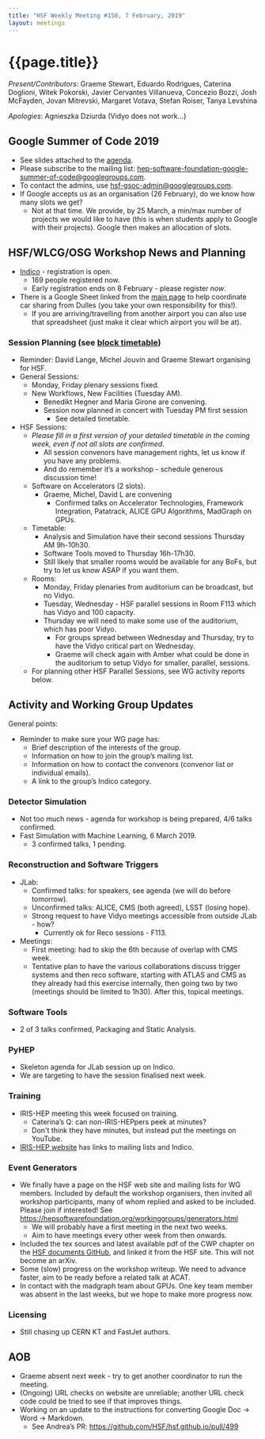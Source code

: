 ```yaml
---
title: "HSF Weekly Meeting #158, 7 February, 2019"
layout: meetings
---
```


# {{page.title}}

_Present/Contributors_: Graeme Stewart, Eduardo Rodrigues, Caterina Doglioni,
Witek Pokorski, Javier Cervantes Villanueva, Concezio Bozzi, Josh McFayden,
Jovan Mitrevski, Margaret Votava, Stefan Roiser, Tanya Levshina

_Apologies_: Agnieszka Dziurda (Vidyo does not work…)

## Google Summer of Code 2019

- See slides attached to the
  [<span class="underline">agenda</span>](https://indico.cern.ch/event/785565/).
- Please subscribe to the mailing list:
  [<span class="underline">hep-software-foundation-google-summer-of-code@googlegroups.com</span>](mailto:hep-software-foundation-google-summer-of-code@googlegroups.com).
- To contact the admins, use
  [<span class="underline">hsf-gsoc-admin@googlegroups.com</span>](mailto:hsf-gsoc-admin@googlegroups.com).
- If Google accepts us as an organisation (26 February), do we know how many
  slots we get?
  - Not at that time. We provide, by 25 March, a min/max number of projects we
    would like to have (this is when students apply to Google with their
    projects). Google then makes an allocation of slots.

## HSF/WLCG/OSG Workshop News and Planning

- [<span class="underline">Indico</span>](https://indico.cern.ch/event/759388/) -
  registration is open.
  - 169 people registered now.
  - Early registration ends on 8 February - please register _now_.
- There is a Google Sheet linked from the
  [<span class="underline">main page</span>](https://indico.cern.ch/event/759388/)
  to help coordinate car sharing from Dulles (you take your own responsibility
  for this\!).
  - If you are arriving/travelling from another airport you can also use that
    spreadsheet (just make it clear which airport you will be at).

### Session Planning (see [<span class="underline">block timetable</span>](https://indico.cern.ch/event/759388/timetable/#all))

- Reminder: David Lange, Michel Jouvin and Graeme Stewart organising for HSF.
- General Sessions:
  - Monday, Friday plenary sessions fixed.
  - New Workflows, New Facilities (Tuesday AM).
    - Benedikt Hegner and Maria Girone are convening.
    - Session now planned in concert with Tuesday PM first session
      - See detailed timetable.
- HSF Sessions:
  - _Please fill in a first version of your detailed timetable in the coming
    week, even if not all slots are confirmed_.
    - All session convenors have management rights, let us know if you have any
      problems.
    - And do remember it’s a workshop - schedule generous discussion time\!
  - Software on Accelerators (2 slots).
    - Graeme, Michel, David L are convening
      - Confirmed talks on Accelerator Technologies, Framework Integration,
        Patatrack, ALICE GPU Algorithms, MadGraph on GPUs.
  - Timetable:
    - Analysis and Simulation have their second sessions Thursday AM 9h-10h30.
    - Software Tools moved to Thursday 16h-17h30.
    - Still likely that smaller rooms would be available for any BoFs, but try
      to let us know ASAP if you want them.
  - Rooms:
    - Monday, Friday plenaries from auditorium can be broadcast, but no Vidyo.
    - Tuesday, Wednesday - HSF parallel sessions in Room F113 which has Vidyo
      and 100 capacity.
    - Thursday we will need to make some use of the auditorium, which has poor
      Vidyo.
      - For groups spread between Wednesday and Thursday, try to have the Vidyo
        critical part on Wednesday.
      - Graeme will check again with Amber what could be done in the auditorium
        to setup Vidyo for smaller, parallel, sessions.
  - For planning other HSF Parallel Sessions, see WG activity reports below.

## Activity and Working Group Updates

General points:

- Reminder to make sure your WG page has:
  - Brief description of the interests of the group.
  - Information on how to join the group’s mailing list.
  - Information on how to contact the convenors (convenor list or individual
    emails).
  - A link to the group’s Indico category.

### Detector Simulation

- Not too much news - agenda for workshop is being prepared, 4/6 talks
  confirmed.
- Fast Simulation with Machine Learning, 6 March 2019.
  - 3 confirmed talks, 1 pending.

### Reconstruction and Software Triggers

- JLab:
  - Confirmed talks: for speakers, see agenda (we will do before tomorrow).
  - Unconfirmed talks: ALICE, CMS (both agreed), LSST (losing hope).
  - Strong request to have Vidyo meetings accessible from outside JLab - how?
    - Currently ok for Reco sessions - F113.
- Meetings:
  - First meeting: had to skip the 6th because of overlap with CMS week.
  - Tentative plan to have the various collaborations discuss trigger systems
    and then reco software, starting with ATLAS and CMS as they already had this
    exercise internally, then going two by two (meetings should be limited to
    1h30). After this, topical meetings.

### Software Tools

- 2 of 3 talks confirmed, Packaging and Static Analysis.

### PyHEP

- Skeleton agenda for JLab session up on Indico.
- We are targeting to have the session finalised next week.

### Training

- IRIS-HEP meeting this week focused on training.
  - Caterina’s Q: can non-IRIS-HEPpers peek at minutes?
  - Don't think they have minutes, but instead put the meetings on YouTube.
- [IRIS-HEP website](http://iris-hep.org) has links to mailing lists and Indico.

### Event Generators

- We finally have a page on the HSF web site and mailing lists for WG members.
  Included by default the workshop organisers, then invited all workshop
  participants, many of whom replied and asked to be included. Please join if
  interested\! See
  [<span class="underline">https://hepsoftwarefoundation.org/workinggroups/generators.html</span>](https://hepsoftwarefoundation.org/workinggroups/generators.html)
  - We will probably have a first meeting in the next two weeks.
  - Aim to have meetings every other week from then onwards.
- Included the tex sources and latest available pdf of the CWP chapter on the
  [HSF documents GitHub](https://github.com/HSF/documents/tree/master/CWP/papers/HSF-CWP-2017-11_generators),
  and linked it from the HSF site. This will not become an arXiv.
- Some (slow) progress on the workshop writeup. We need to advance faster, aim
  to be ready before a related talk at ACAT.
- In contact with the madgraph team about GPUs. One key team member was absent
  in the last weeks, but we hope to make more progress now.

### Licensing

- Still chasing up CERN KT and FastJet authors.

## AOB

- Graeme absent next week - try to get another coordinator to run the meeting.
- (Ongoing) URL checks on website are unreliable; another URL check code could
  be tried to see if that improves things.
- Working on an update to the instructions for converting Google Doc -\> Word
  -\> Markdown.
  - See Andrea’s PR:
    [<span class="underline">https://github.com/HSF/hsf.github.io/pull/499</span>](https://github.com/HSF/hsf.github.io/pull/499)
